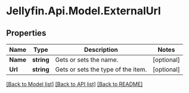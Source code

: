 
# Jellyfin.Api.Model.ExternalUrl

## Properties

Name | Type | Description | Notes
------------ | ------------- | ------------- | -------------
**Name** | **string** | Gets or sets the name. | [optional] 
**Url** | **string** | Gets or sets the type of the item. | [optional] 

[[Back to Model list]](../README.md#documentation-for-models)
[[Back to API list]](../README.md#documentation-for-api-endpoints)
[[Back to README]](../README.md)

